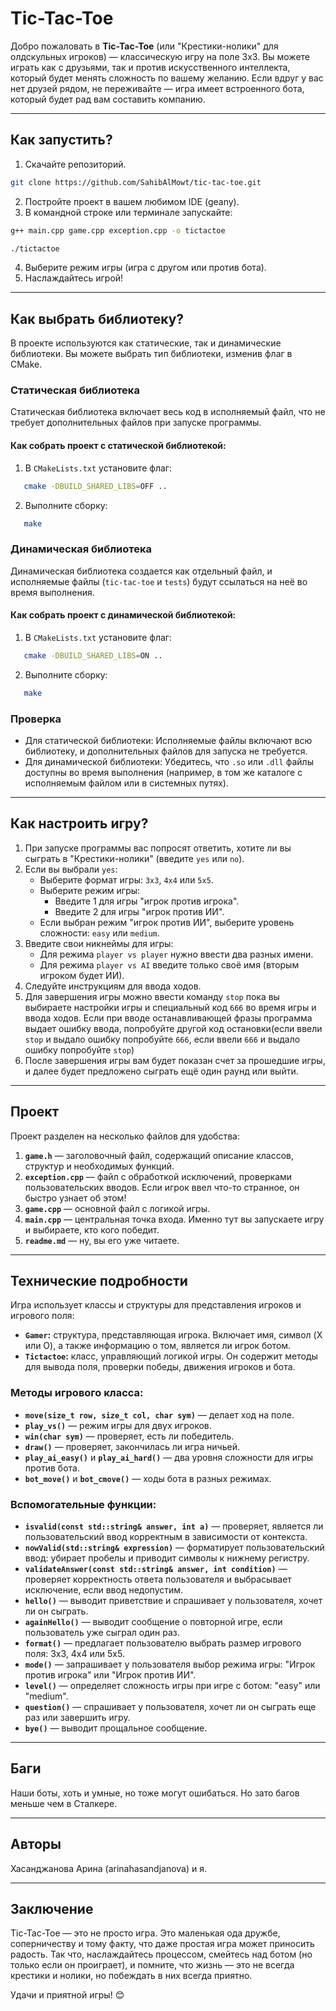 #   Tic-Tac-Toe


Добро пожаловать в **Tic-Tac-Toe** (или "Крестики-нолики" для олдскульных игроков) — классическую игру на поле 3x3. Вы можете играть как с друзьями, так и против искусственного интеллекта, который будет менять сложность по вашему желанию. Если вдруг у вас нет друзей рядом, не переживайте — игра имеет встроенного бота, который будет рад вам составить компанию.

---


## **Как запустить?**

1. Скачайте репозиторий.
```bash
git clone https://github.com/SahibAlMowt/tic-tac-toe.git
```
2. Постройте проект в вашем любимом IDE (geany).
3. В командной строке или терминале запускайте:

```bash
g++ main.cpp game.cpp exception.cpp -o tictactoe
```
```bash
./tictactoe
```

4. Выберите режим игры (игра с другом или против бота).
5. Наслаждайтесь игрой!

---


## Как выбрать библиотеку?

В проекте используются как статические, так и динамические библиотеки. Вы можете выбрать тип библиотеки, изменив флаг в CMake.

### Статическая библиотека

Статическая библиотека включает весь код в исполняемый файл, что не требует дополнительных файлов при запуске программы.

#### Как собрать проект с статической библиотекой:
1. В `CMakeLists.txt` установите флаг:
```bash
   cmake -DBUILD_SHARED_LIBS=OFF ..
```
2. Выполните сборку:
```bash
   make
```
### Динамическая библиотека

Динамическая библиотека создается как отдельный файл, и исполняемые файлы (`tic-tac-toe` и `tests`) будут ссылаться на неё во время выполнения.

#### Как собрать проект с динамической библиотекой:
1. В `CMakeLists.txt` установите флаг:
```bash
   cmake -DBUILD_SHARED_LIBS=ON ..
```
2. Выполните сборку:
```bash
   make
```
### Проверка

- Для статической библиотеки: Исполняемые файлы включают всю библиотеку, и дополнительных файлов для запуска не требуется.
- Для динамической библиотеки: Убедитесь, что `.so` или `.dll` файлы доступны во время выполнения (например, в том же каталоге с исполняемым файлом или в системных путях).

---

## Как настроить игру?

1. При запуске программы вас попросят ответить, хотите ли вы сыграть в "Крестики-нолики" (введите `yes` или `no`).
2. Если вы выбрали `yes`:
   - Выберите формат игры: `3x3`, `4x4` или `5x5`.
   - Выберите режим игры:
     - Введите 1 для игры "игрок против игрока".
     - Введите 2 для игры "игрок против ИИ".
   - Если выбран режим "игрок против ИИ", выберите уровень сложности: `easy` или `medium`.
3. Введите свои никнеймы для игры:
   - Для режима `player vs player` нужно ввести два разных имени.
   - Для режима `player vs AI` введите только своё имя (вторым игроком будет ИИ).
4. Следуйте инструкциям для ввода ходов.
5. Для завершения игры можно ввести команду `stop` пока вы выбираете настройки игры и специальный код `666` во время игры и ввода ходов. Если при вводе останавливающей фразы программа выдает ошибку ввода, попробуйте другой код остановки(если ввели `stop` и выдало ошибку попробуйте `666`, если ввели `666` и выдало ошибку попробуйте `stop`)
6. После завершения игры вам будет показан счет за прошедшие игры, и далее будет предложено сыграть ещё один раунд или выйти.

---


## **Проект**

Проект разделен на несколько файлов для удобства:

1. **`game.h`** — заголовочный файл, содержащий описание классов, структур и необходимых функций.
2. **`exception.cpp`** — файл с обработкой исключений, проверками пользовательских вводов. Если игрок ввел что-то странное, он быстро узнает об этом!
3. **`game.cpp`** — основной файл с логикой игры.
4. **`main.cpp`** — центральная точка входа. Именно тут вы запускаете игру и выбираете, кто кого победит.
5. **`readme.md`** — ну, вы его уже читаете. 
---

## **Технические подробности**

Игра использует классы и структуры для представления игроков и игрового поля:

- **`Gamer`:** структура, представляющая игрока. Включает имя, символ (X или O), а также информацию о том, является ли игрок ботом.
- **`Tictactoe`:** класс, управляющий логикой игры. Он содержит методы для вывода поля, проверки победы, движения игроков и бота.

### Методы игрового класса:
- **`move(size_t row, size_t col, char sym)`** — делает ход на поле.
- **`play_vs()`** — режим игры для двух игроков.
- **`win(char sym)`** — проверяет, есть ли победитель.
- **`draw()`** — проверяет, закончилась ли игра ничьей.
- **`play_ai_easy()`** и **`play_ai_hard()`** — два уровня сложности для игры против бота.
- **`bot_move()`** и **`bot_cmove()`** — ходы бота в разных режимах.

### Вспомогательные функции:
- **`isvalid(const std::string& answer, int a)`** — проверяет, является ли пользовательский ввод корректным в зависимости от контекста.
- **`nowValid(std::string& expression)`** — форматирует пользовательский ввод: убирает пробелы и приводит символы к нижнему регистру.
- **`validateAnswer(const std::string& answer, int condition)`** — проверяет корректность ответа пользователя и выбрасывает исключение, если ввод недопустим.
- **`hello()`** — выводит приветствие и спрашивает у пользователя, хочет ли он сыграть.
- **`againHello()`** — выводит сообщение о повторной игре, если пользователь уже сыграл один раз.
- **`format()`** — предлагает пользователю выбрать размер игрового поля: 3x3, 4x4 или 5x5.
- **`mode()`** — запрашивает у пользователя выбор режима игры: "Игрок против игрока" или "Игрок против ИИ".
- **`level()`** — определяет сложность игры при игре с ботом: "easy" или "medium".
- **`question()`** — спрашивает у пользователя, хочет ли он сыграть еще раз или завершить игру.
- **`bye()`** — выводит прощальное сообщение.

---


## **Баги**

Наши боты, хоть и умные, но тоже могут ошибаться. Но зато багов меньше чем в Сталкере.

---


## **Авторы**
Хасанджанова Арина (arinahasandjanova) и я.

---


## **Заключение**

Tic-Tac-Toe — это не просто игра. Это маленькая ода дружбе, соперничеству и тому факту, что даже простая игра может приносить радость. Так что, наслаждайтесь процессом, смейтесь над ботом (но только если он проиграет), и помните, что жизнь — это не всегда крестики и нолики, но побеждать в них всегда приятно.

Удачи и приятной игры! 😊




